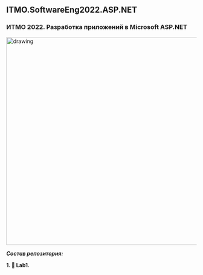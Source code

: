 ## ITMO.SoftwareEng2022.ASP.NET
### ИТМО 2022. Разработка приложений в Microsoft ASP.NET
<img src="https://ie.wampi.ru/2022/09/29/AASP_NET.jpg" alt="drawing" width="550"/>

***Состав репозитория:***

 <strong>1. &#128194; Lab1. </strong>
